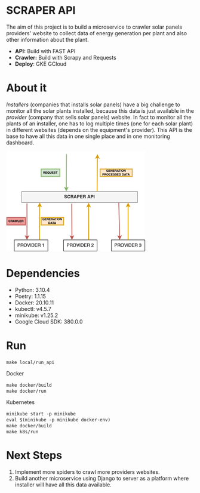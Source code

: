 # SCRAPER API
The aim of this project is to build a microservice to crawler solar panels providers' website to collect data of energy generation per plant and also other information about the plant.
- **API:** Build with FAST API
- **Crawler:** Build with Scrapy and Requests
- **Deploy**: GKE GCloud

# About it
*Installers* (companies that installs solar panels) have a big challenge to monitor all the solar plants installed, because this data is just available in the *provider* (company that sells solar panels) website. In fact to monitor all the plants of an installer, one has to log multiple times (one for each solar plant) in different websites (depends on the equipment's provider). This API is the base to have all this data in one single place and in one monitoring dashboard.

![diagram-api](./docs/api-diagram.png)

# Dependencies
- Python: 3.10.4
- Poetry: 1.1.15
- Docker: 20.10.11
- kubectl: v4.5.7
- minikube: v1.25.2
- Google Cloud SDK: 380.0.0

# Run
```shell
make local/run_api
```

Docker
```shell
make docker/build
make docker/run
```

Kubernetes
```shell
minikube start -p minikube
eval $(minikube -p minikube docker-env)
make docker/build
make k8s/run
```

# Next Steps

1. Implement more spiders to crawl more providers websites.
2. Build another microservice using Django to server as a platform where installer will have all this data available.
